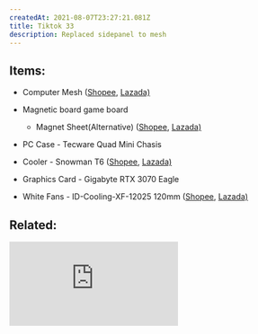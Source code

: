 ```yaml
---
createdAt: 2021-08-07T23:27:21.081Z
title: Tiktok 33
description: Replaced sidepanel to mesh
---
```

## Items:

* Computer Mesh ([Shopee](https://shp.ee/dyzyd93), [Lazada)](https://c.lazada.com.ph/t/c.0rSDFP?url=https%3A%2F%2Fwww.lazada.com.ph%2Fproducts%2Ffulai-diy-30x100cm-computer-mesh-pvc-pc-case-fan-cooler-black-dust-filter-cover-i2225959194-s10016470971.html&sub_aff_id=site)
* Magnetic board game board

  * Magnet Sheet(Alternative) ([Shopee](https://shp.ee/siun2i3), [Lazada)](https://c.lazada.com.ph/t/c.0rSwpB?url=https%3A%2F%2Fwww.lazada.com.ph%2Fproducts%2F10-piece-rubber-4r-magnetic-sheet-with-adhesive-magnet-for-souvenirs-whiteboard-magnet-module-display-holder-magnet-for-science-project-i2251924753-s10165021637.html&sub_aff_id=site) 
* PC Case - Tecware Quad Mini Chasis
* Cooler - Snowman T6 ([Shopee](https://shp.ee/2u2cii3), [Lazada)](https://c.lazada.com.ph/t/c.0rSy05?url=https%3A%2F%2Fwww.lazada.com.ph%2Fproducts%2Fsnowman-m-t6-4pin-cpu-cooler-master-6-heatpipe-double-fans-12cm-cooling-fan-lga775-1151-115x-1366-support-intel-amd-i2028003723-s8956190355.html&sub_aff_id=site)
* Graphics Card - Gigabyte RTX 3070 Eagle
* White Fans - ID-Cooling-XF-12025  120mm ([Shopee](https://shp.ee/i5v7ba3), [Lazada)](https://c.lazada.com.ph/t/c.0rSDxu?url=https%3A%2F%2Fwww.lazada.com.ph%2Fproducts%2Fid-cooling-xf-12025-120mm-4pin-cooler-fan-for-pc-case-cpu-water-cooling-i1963037583-s8531800486.html&sub_aff_id=site)

## Related:

<iframe src="https://www.youtube.com/embed/pqO-tyzqeRA" title="YouTube video player" frameborder="0" allow="accelerometer; autoplay; clipboard-write; encrypted-media; gyroscope; picture-in-picture" allowfullscreen></iframe>